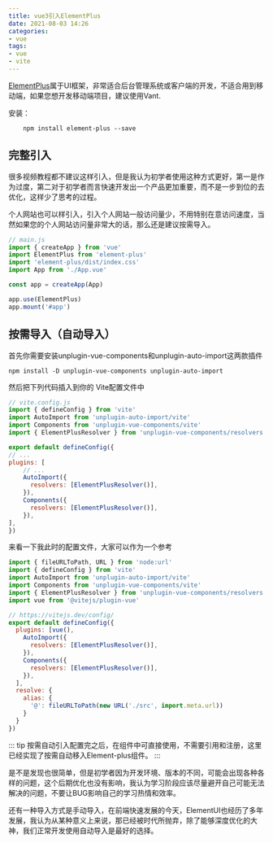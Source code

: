```yaml
---
title: vue3引入ElementPlus
date: 2021-08-03 14:26
categories:
- vue
tags:
- vue
- vite
---
```



[ElementPlus](https://element-plus.gitee.io/zh-CN/guide/quickstart.html)属于UI框架，非常适合后台管理系统或客户端的开发，不适合用到移动端，如果您想开发移动端项目，建议使用Vant.
<!-- more -->



安装：
```shell
    npm install element-plus --save
```


## 完整引入
很多视频教程都不建议这样引入，但是我认为初学者使用这种方式更好，第一是作为过度，第二对于初学者而言快速开发出一个产品更加重要，而不是一步到位的去优化，这样少了思考的过程。

个人网站也可以样引入，引入个人网站一般访问量少，不用特别在意访问速度，当然如果您的个人网站访问量非常大的话，那么还是建议按需导入。

```js
// main.js
import { createApp } from 'vue'
import ElementPlus from 'element-plus'
import 'element-plus/dist/index.css'
import App from './App.vue'

const app = createApp(App)

app.use(ElementPlus)
app.mount('#app')
```


## 按需导入（自动导入）
首先你需要安装unplugin-vue-components和unplugin-auto-import这两款插件
```shell
npm install -D unplugin-vue-components unplugin-auto-import
```
然后把下列代码插入到你的 Vite配置文件中
```javascript
// vite.config.js
import { defineConfig } from 'vite'
import AutoImport from 'unplugin-auto-import/vite'
import Components from 'unplugin-vue-components/vite'
import { ElementPlusResolver } from 'unplugin-vue-components/resolvers'

export default defineConfig({
// ...
plugins: [
    // ...
    AutoImport({
      resolvers: [ElementPlusResolver()],
    }),
    Components({
      resolvers: [ElementPlusResolver()],
    }),
],
})
```

来看一下我此时的配置文件，大家可以作为一个参考
```js
import { fileURLToPath, URL } from 'node:url'
import { defineConfig } from 'vite'
import AutoImport from 'unplugin-auto-import/vite'
import Components from 'unplugin-vue-components/vite'
import { ElementPlusResolver } from 'unplugin-vue-components/resolvers'
import vue from '@vitejs/plugin-vue'

// https://vitejs.dev/config/
export default defineConfig({
  plugins: [vue(),
    AutoImport({
      resolvers: [ElementPlusResolver()],
    }),
    Components({
      resolvers: [ElementPlusResolver()],
    }),
  ],
  resolve: {
    alias: {
      '@': fileURLToPath(new URL('./src', import.meta.url))
    }
  }
})
```

::: tip
按需自动引入配置完之后，在组件中可直接使用，不需要引用和注册，这里已经实现了按需自动移入Element-plus组件。
:::

是不是发现也很简单，但是初学者因为开发环境、版本的不同，可能会出现各种各样的问题，这个后期优化也没有影响，我认为学习阶段应该尽量避开自己可能无法解决的问题，不要让BUG影响自己的学习热情和效率。

还有一种导入方式是手动导入，在前端快速发展的今天，ElementUI也经历了多年发展，我认为从某种意义上来说，那已经被时代所抛弃，除了能够深度优化的大神，我们正常开发使用自动导入是最好的选择。
